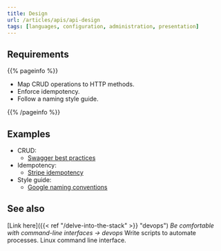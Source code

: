 ```yaml
---
title: Design
url: /articles/apis/api-design
tags: [languages, configuration, administration, presentation]
---
```


## Requirements

{{% pageinfo %}}

* Map CRUD operations to HTTP methods.
* Enforce idempotency.
* Follow a naming style guide.

{{% /pageinfo %}}

## Examples

* CRUD:
  * [Swagger best practices](https://swagger.io/resources/articles/best-practices-in-api-design/)
* Idempotency:
  * [Stripe idempotency](https://stripe.com/docs/api/idempotent_requests)
* Style guide:
  * [Google naming conventions](https://cloud.google.com/apis/design/naming_convention)

## See also

[Link here]({{< ref "/delve-into-the-stack" >}} "devops") *Be comfortable with command-line interfaces -> devops*
Write scripts to automate processes. Linux command line interface.
